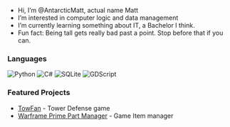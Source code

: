 -  Hi, I’m @AntarcticMatt, actual name Matt
-  I’m interested in computer logic and data management
-  I’m currently learning something about IT, a Bachelor I think.
-  Fun fact: Being tall gets really bad past a point. Stop before that if you can.


### Languages
![Python](https://img.shields.io/badge/-Python-yellow) ![C#](https://img.shields.io/badge/-C%23-blue) ![SQLite](https://img.shields.io/badge/-SQLite-lightgrey) ![GDScript](https://img.shields.io/badge/-GDScript-darkblue)

### Featured Projects
- [TowFan](https://github.com/AntarcticMatt/TowFan) - Tower Defense game
- [Warframe Prime Part Manager](https://github.com/AntarcticMatt/Warframe-Prime-Storage-Applicator) - Game Item manager


<!---
AntarcticMatt/AntarcticMatt is a ✨ special ✨ repository because its `README.md` (this file) appears on your GitHub profile.
You can click the Preview link to take a look at your changes.
--->
